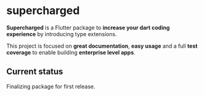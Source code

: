 # supercharged

**Supercharged** is a Flutter package to **increase your dart coding experience** by introducing type extensions.

This project is focused on **great documentation**, **easy usage** and a full **test coverage** to enable building **enterprise level apps**.

## Current status

Finalizing package for first release.